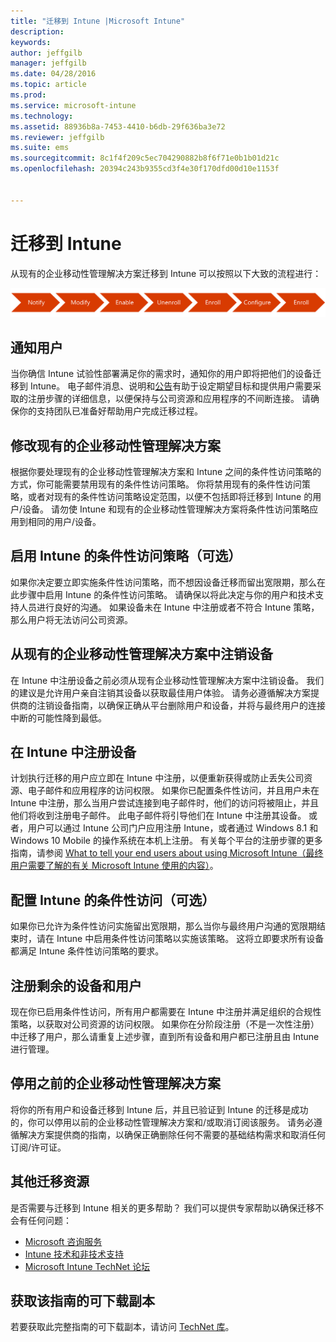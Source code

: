 ```yaml
---
title: "迁移到 Intune |Microsoft Intune"
description: 
keywords: 
author: jeffgilb
manager: jeffgilb
ms.date: 04/28/2016
ms.topic: article
ms.prod: 
ms.service: microsoft-intune
ms.technology: 
ms.assetid: 88936b8a-7453-4410-b6db-29f636ba3e72
ms.reviewer: jeffgilb
ms.suite: ems
ms.sourcegitcommit: 8c1f4f209c5ec704290882b8f6f71e0b1b01d21c
ms.openlocfilehash: 20394c243b9355cd3f4e30f170dfd00d10e1153f


---
```


# 迁移到 Intune


从现有的企业移动性管理解决方案迁移到 Intune 可以按照以下大致的流程进行：

![Intune 的迁移步骤](./media/migrate-intune-steps.png)

## 通知用户

当你确信 Intune 试验性部署满足你的需求时，通知你的用户即将把他们的设备迁移到 Intune。 电子邮件消息、说明和[公告](https://gallery.technet.microsoft.com/Intune-End-User-Enrollment-3a0c9b0c?WT.mc_id=Blog_Intune_General_PCIT)有助于设定期望目标和提供用户需要采取的注册步骤的详细信息，以便保持与公司资源和应用程序的不间断连接。 请确保你的支持团队已准备好帮助用户完成迁移过程。

## 修改现有的企业移动性管理解决方案

根据你要处理现有的企业移动性管理解决方案和 Intune 之间的条件性访问策略的方式，你可能需要禁用现有的条件性访问策略。 你将禁用现有的条件性访问策略，或者对现有的条件性访问策略设定范围，以便不包括即将迁移到 Intune 的用户/设备。  请勿使 Intune 和现有的企业移动性管理解决方案将条件性访问策略应用到相同的用户/设备。

## 启用 Intune 的条件性访问策略（可选）

如果你决定要立即实施条件性访问策略，而不想因设备迁移而留出宽限期，那么在此步骤中启用 Intune 的条件性访问策略。  请确保以将此决定与你的用户和技术支持人员进行良好的沟通。  如果设备未在 Intune 中注册或者不符合 Intune 策略，那么用户将无法访问公司资源。

## 从现有的企业移动性管理解决方案中注销设备

在 Intune 中注册设备之前必须从现有企业移动性管理解决方案中注销设备。 我们的建议是允许用户亲自注销其设备以获取最佳用户体验。  请务必遵循解决方案提供商的注销设备指南，以确保正确从平台删除用户和设备，并将与最终用户的连接中断的可能性降到最低。

## 在 Intune 中注册设备

计划执行迁移的用户应立即在 Intune 中注册，以便重新获得或防止丢失公司资源、电子邮件和应用程序的访问权限。 如果你已配置条件性访问，并且用户未在 Intune 中注册，那么当用户尝试连接到电子邮件时，他们的访问将被阻止，并且他们将收到注册电子邮件。 此电子邮件将引导他们在 Intune 中注册其设备。  或者，用户可以通过 Intune 公司门户应用注册 Intune，或者通过 Windows 8.1 和 Windows 10 Mobile 的操作系统在本机上注册。 有关每个平台的注册步骤的更多指南，请参阅 [What to tell your end users about using Microsoft Intune（最终用户需要了解的有关 Microsoft Intune 使用的内容）](what-to-tell-your-end-users-about-using-microsoft-intune.md)。

## 配置 Intune 的条件性访问（可选）

如果你已允许为条件性访问实施留出宽限期，那么当你与最终用户沟通的宽限期结束时，请在 Intune 中启用条件性访问策略以实施该策略。 这将立即要求所有设备都满足 Intune 条件性访问策略的要求。

## 注册剩余的设备和用户

现在你已启用条件性访问，所有用户都需要在 Intune 中注册并满足组织的合规性策略，以获取对公司资源的访问权限。 如果你在分阶段注册（不是一次性注册）中迁移了用户，那么请重复上述步骤，直到所有设备和用户都已注册且由 Intune 进行管理。

## 停用之前的企业移动性管理解决方案

将你的所有用户和设备迁移到 Intune 后，并且已验证到 Intune 的迁移是成功的，你可以停用以前的企业移动性管理解决方案和/或取消订阅该服务。 请务必遵循解决方案提供商的指南，以确保正确删除任何不需要的基础结构需求和取消任何订阅/许可证。

## 其他迁移资源

是否需要与迁移到 Intune 相关的更多帮助？ 我们可以提供专家帮助以确保迁移不会有任何问题：

<!--- - [Microsoft Intune Onboarding](/em/solutions/fasttrack-center-benefit-for-enterprise-mobility-suite-ems)--->
- [Microsoft 咨询服务](https://www.microsoft.com/en-us/microsoftservices/default.aspx)
- [Intune 技术和非技术支持](/intune/troubleshoot/how-to-get-support-for-microsoft-intune)
- [Microsoft Intune TechNet 论坛](https://social.technet.microsoft.com/Forums/en-US/home?forum=microsoftintuneprod)

## 获取该指南的可下载副本

若要获取此完整指南的可下载副本，请访问 [TechNet 库](https://gallery.technet.microsoft.com/Migrating-to-Intune-ea439387)。



<!--HONumber=Jul16_HO2-->


